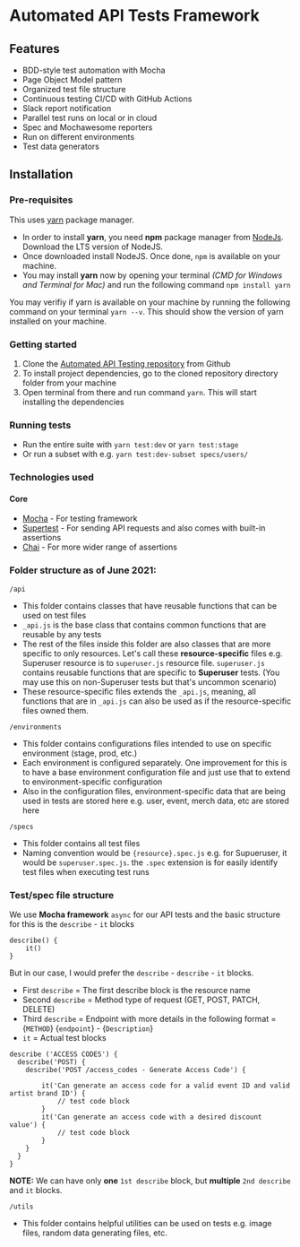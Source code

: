 # Automated API Tests Framework

## Features

- BDD-style test automation with Mocha
- Page Object Model pattern
- Organized test file structure
- Continuous testing CI/CD with GitHub Actions
- Slack report notification
- Parallel test runs on local or in cloud
- Spec and Mochawesome reporters
- Run on different environments
- Test data generators

## Installation

### Pre-requisites

This uses [yarn](https://yarnpkg.com/) package manager.

- In order to install **yarn**, you need **npm** package manager from [NodeJs](https://nodejs.org/en/download/). Download the LTS version of NodeJS.
- Once downloaded install NodeJS. Once done, `npm` is available on your machine.
- You may install **yarn** now by opening your terminal _(CMD for Windows and Terminal for Mac)_ and run the following command `npm install yarn`

You may verifiy if yarn is available on your machine by running the following command on your terminal `yarn --v`. This should show the version of yarn installed on your machine.

### Getting started

1. Clone the [Automated API Testing repository](https://github.com/gerardbenavides/automated-api-testing) from Github
2. To install project dependencies, go to the cloned repository directory folder from your machine
3. Open terminal from there and run command `yarn`. This will start installing the dependencies

### Running tests

- Run the entire suite with `yarn test:dev` or `yarn test:stage`
- Or run a subset with e.g. `yarn test:dev-subset specs/users/`

### Technologies used

#### Core

- [Mocha](https://mochajs.org/) - For testing framework
- [Supertest](https://www.npmjs.com/package/supertest) - For sending API requests and also comes with built-in assertions
- [Chai](https://www.chaijs.com/) - For more wider range of assertions

### Folder structure as of June 2021:

```
/api
```

- This folder contains classes that have reusable functions that can be used on test files
- `_api.js` is the base class that contains common functions that are reusable by any tests
- The rest of the files inside this folder are also classes that are more specific to only resources. Let's call these **resource-specific** files e.g. Superuser resource is to `superuser.js` resource file. `superuser.js` contains reusable functions that are specific to **Superuser** tests. (You may use this on non-Superuser tests but that's uncommon scenario)
- These resource-specific files extends the `_api.js`, meaning, all functions that are in `_api.js` can also be used as if the resource-specific files owned them.

```
/environments
```

- This folder contains configurations files intended to use on specific environment (stage, prod, etc.)
- Each environment is configured separately. One improvement for this is to have a base environment configuration file and just use that to extend to environment-specific configuration
- Also in the configuration files, environment-specific data that are being used in tests are stored here e.g. user, event, merch data, etc are stored here

```
/specs
```

- This folder contains all test files
- Naming convention would be `{resource}.spec.js` e.g. for Supueruser, it would be `superuser.spec.js`. the `.spec` extension is for easily identify test files when executing test runs

### Test/spec file structure

We use **Mocha framework** `async` for our API tests and the basic structure for this is the `describe` - `it` blocks

```
describe() {
    it()
}
```

But in our case, I would prefer the `describe` - `describe` - `it` blocks.

- First `describe` = The first describe block is the resource name
- Second `describe` = Method type of request (GET, POST, PATCH, DELETE)
- Third `describe` = Endpoint with more details in the following format = {`METHOD`} {`endpoint`} - {`Description`}
- `it` = Actual test blocks

```
describe ('ACCESS CODES') {
  describe('POST) {
    describe('POST /access_codes - Generate Access Code') {

        it('Can generate an access code for a valid event ID and valid artist brand ID') {
            // test code block
        }
        it('Can generate an access code with a desired discount value') {
            // test code block
        }
    }
  }
}
```

**NOTE:** We can have only **one** `1st describe` block, but **multiple** `2nd describe` and `it` blocks.

```
/utils
```

- This folder contains helpful utilities can be used on tests e.g. image files, random data generating files, etc.
